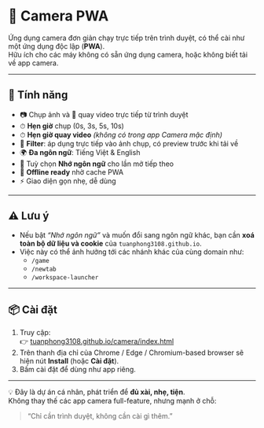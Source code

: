 # 📸 Camera PWA

Ứng dụng camera đơn giản chạy trực tiếp trên trình duyệt, có thể cài như một ứng dụng độc lập (**PWA**).  
Hữu ích cho các máy không có sẵn ứng dụng camera, hoặc không biết tải về app camera.

---

## 🚀 Tính năng
- 📷 Chụp ảnh và 🎥 quay video trực tiếp từ trình duyệt  
- ⏱ **Hẹn giờ** chụp (0s, 3s, 5s, 10s)  
- ⏱ **Hẹn giờ quay video** *(không có trong app Camera mặc định)*  
- 🎨 **Filter**: áp dụng trực tiếp vào ảnh chụp, có preview trước khi tải về  
- 🌍 **Đa ngôn ngữ**: Tiếng Việt & English  
- 💾 Tuỳ chọn **Nhớ ngôn ngữ** cho lần mở tiếp theo  
- 📡 **Offline ready** nhờ cache PWA  
- ⚡ Giao diện gọn nhẹ, dễ dùng  

---

## ⚠️ Lưu ý
- Nếu bật *“Nhớ ngôn ngữ”* và muốn đổi sang ngôn ngữ khác, bạn cần **xoá toàn bộ dữ liệu và cookie** của `tuanphong3108.github.io`.  
- Việc này có thể ảnh hưởng tới các nhánh khác của cùng domain như:  
  - `/game`  
  - `/newtab`  
  - `/workspace-launcher`  

---

## 📦 Cài đặt
1. Truy cập:  
   👉 [tuanphong3108.github.io/camera/index.html](https://tuanphong3108.github.io/camera/index.html)  
2. Trên thanh địa chỉ của Chrome / Edge / Chromium-based browser sẽ hiện nút **Install** (hoặc **Cài đặt**).  
3. Bấm cài đặt để dùng như app riêng.

---


💡 Đây là dự án cá nhân, phát triển để **đủ xài, nhẹ, tiện**.  
Không thay thế các app camera full-feature, nhưng mạnh ở chỗ:  

> “Chỉ cần trình duyệt, không cần cài gì thêm.”  
